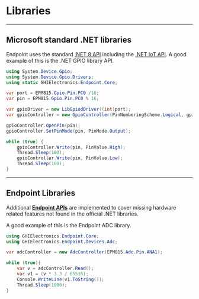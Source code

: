 # Libraries
---
## Microsoft standard .NET libraries

Endpoint uses the standard [.NET 8 API](https://learn.microsoft.com/en-gb/dotnet/api/?view=net-8.0) including the [.NET IoT API](https://learn.microsoft.com/en-gb/dotnet/api/?view=iot-dotnet-latest). A good example of this is the .NET GPIO library API.

```cs
using System.Device.Gpio;
using System.Device.Gpio.Drivers;
using static GHIElectronics.Endpoint.Core;

var port = EPM815.Gpio.Pin.PC0 /16;
var pin = EPM815.Gpio.Pin.PC0 % 16;

var gpioDriver = new LibGpiodDriver((int)port);
var gpioController = new GpioController(PinNumberingScheme.Logical, gpioDriver);

gpioController.OpenPin(pin);
gpioController.SetPinMode(pin, PinMode.Output);

while (true) {
    gpioController.Write(pin, PinValue.High);
    Thread.Sleep(100);
    gpioController.Write(pin, PinValue.Low);
    Thread.Sleep(100);
}
```
---

## Endpoint Libraries
Additional [**Endpoint APIs**](/endpoint/api/GHIElectronics.Endpoint.html) are implemented to cover missing hardware related features not found in the official .NET libraries.

A good example of this is the Endpoint ADC library. 

```cs
using GHIElectronics.Endpoint.Core;
using GHIElectronics.Endpoint.Devices.Adc;

var adcController = new AdcController(EPM815.Adc.Pin.ANA1); 

while (true){
    var v = adcController.Read();
    var v1 = (v * 3.3 / 65535);
    Console.WriteLine(v1.ToString());
    Thread.Sleep(1000);
}
```
